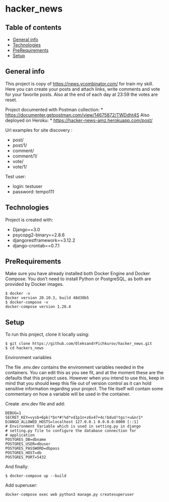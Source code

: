 # hacker_news

## Table of contents
* [General info](#general-info)
* [Technologies](#technologies)
* [PreRequirements](#PreRequirements)
* [Setup](#setup)


## General info
This project is copy of https://news.ycombinator.com/ for train my skill.
Here you can create your posts and attach links, write comments and vote for your favorite posts. 
Also at the end of each day at 23:59 the votes are reset.

Project documented with Postman collection: * https://documenter.getpostman.com/view/14675872/TWDdht4S
Also deployed on Heroku: * https://hacker-news-amz.herokuapp.com/post/

Url examples for site discovery :

* post/
* post/1/
* comment/
* comment/1/
* vote/
* vote/1/

Test user:

* login: testuser
* password: tempo111
	
## Technologies
Project is created with:
* Django==3.0
* psycopg2-binary==2.8.6
* djangorestframework==3.12.2
* django-crontab==0.7.1
	
## PreRequirements
Make sure you have already installed both Docker Engine and Docker Compose. 
You don’t need to install Python or PostgreSQL, as both are provided by Docker images.

```
$ docker -v
Docker version 20.10.3, build 48d30b5
$ docker-compose -v
docker-compose version 1.28.4
```

## Setup
To run this project, clone it locally using:

```
$ git clone https://github.com/OleksandrPichkurov/hacker_news.git
$ cd hackers_news
```

Environment variables

The file .env.dev contains the environment variables needed in the containers. You can edit this as you see fit, and at the moment these are the defaults that this project uses. However when you intend to use this, keep in mind that you should keep this file out of version control as it can hold sensitive information regarding your project. The file itself will contain some commentary on how a variable will be used in the container.

Create .env.dev file and add:

```
DEBUG=1
SECRET_KEY=vysb+6pk(*bn*#!%d*vd1p1n+z6x47+4c!bdud!tgs!+u&nr1*
DJANGO_ALLOWED_HOSTS=localhost 127.0.0.1 0.0.0.0:8000 [::1]
# Environment Variable which is used in setting.py in django
# setting.py file to configure the database connection for
# application
POSTGRES_DB=dbname
POSTGRES_USER=dbuser
POSTGRES_PASSWORD=dbpass
POSTGRES_HOST=db
POSTGRES_PORT=5432
```
And finally:
```
$ docker-compose up --build
```

Add superuser:
```
docker-compose exec web python3 manage.py createsuperuser
```
